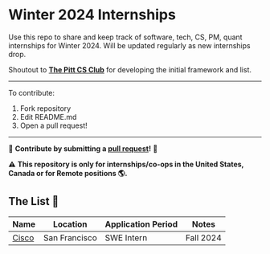 # Winter 2024 Internships

Use this repo to share and keep track of software, tech, CS, PM, quant internships for Winter 2024. Will be updated regularly as new internships drop.

Shoutout to **[The Pitt CS Club](https://github.com/pittcsc)** for developing the initial framework and list.

---

To contribute:

 1. Fork repository
 2. Edit README.md
 3. Open a pull request!

---

🤗 **Contribute by submitting a [pull request](https://github.com/susam/gitpr#create-pull-request)!**  🤗

:warning: **This repository is only for internships/co-ops in the United States, Canada or for Remote positions :earth_americas:.**

## The List 👔

| Name  |  Location | Application Period | Notes |
|---|---|-------------|-------------|
|[Cisco](https://jobs.cisco.com/jobs/ProjectDetail/Product-Software-Firmware-Features-Intern-Fall-2024-Meraki/1399176)|San Francisco| SWE Intern|Fall 2024
